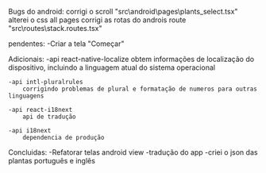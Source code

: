 Bugs do android:
    corrigi o scroll "src\android\pages\plants_select.tsx"
    alterei o css all pages
    corrigi as rotas do androis route "src\routes\stack.routes.tsx"

pendentes:
    -Criar a tela "Começar"

Adicionais:
    -api react-native-localize
        obtem informações de localização do dispositivo, incluindo a linguagem atual do sistema operacional

    -api intl-pluralrules
        corrigindo problemas de plural e formatação de numeros para outras linguagens
    
    -api react-i18next 
        api de tradução
    
    -api i18next
        dependencia de produção
    
Concluidas:
-Refatorar telas android view
-tradução do app
-criei o json das plantas português e inglês
